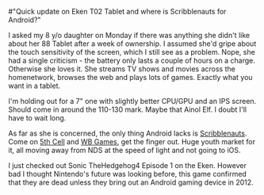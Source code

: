 #"Quick update on Eken T02 Tablet and where is Scribblenauts for Android?"

I asked my 8 y/o daughter on Monday if there was anything she didn't like about her 88 Tablet after a week of ownership. I assumed she'd gripe about the touch sensitivity of the screen, which I still see as a problem. Nope, she had a single criticism - the battery only lasts a couple of hours on a charge. Otherwise she loves it. She streams TV shows and movies across the homenetwork, browses the web and plays lots of games. Exactly what you want in a tablet.

I'm holding out for a 7" one with slightly better CPU/GPU and an IPS screen. Should come in around the 110-130 mark. Maybe that Ainol Elf. I doubt I'll have to wait long.

As far as she is concerned, the only thing Android lacks is <a href="http://en.wikipedia.org/wiki/Scribblenauts">Scribblenauts</a>. Come on <a href="http://www.wbie.com/">5th Cell</a> and <a href="http://www.wbie.com/">WB Games</a>, get the finger out. Huge youth market for it, all moving away from NDS at the speed of light and not going to iOS.

I just checked out Sonic TheHedgehog4 Episode 1 on the Eken. However bad I thought Nintendo's future was looking before, this game confirmed that they are dead unless they bring out an Android gaming device in 2012.